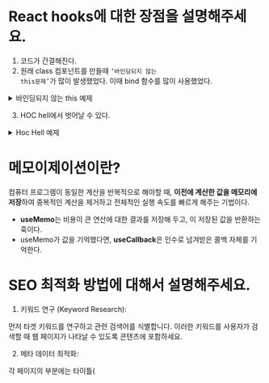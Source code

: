 # React hooks에 대한 장점을 설명해주세요.

1. 코드가 간결해진다.
2. 원래 class 컴포넌트를 만들때 <code>‘바인딩되지 않는 this문제’</code>가 많이 발생했었다. 이때 bind 함수를 많이 사용했었다.
<details>
  <summary>바인딩되지 않는 this 예제</summary>
<code>바인딩되지 않는 this 문제</code>는 주로 클래스 컴포넌트에서 이벤트 핸들러 함수를 다룰 때 발생할 수 있다.

```typescript
import React from "react";

class MyComponent extends React.Component {
  constructor(props) {
    super(props);

    // 이벤트 핸들러 함수에 대한 수동 바인딩
    this.handleClick = this.handleClick.bind(this);

    this.state = {
      count: 0,
    };
  }

  handleClick() {
    // 이벤트 핸들러 함수에서 this를 사용
    this.setState({ count: this.state.count + 1 });
  }

  render() {
    return (
      <div>
        <p>Count: {this.state.count}</p>
        {/* 이벤트 핸들러 함수를 전달할 때 주의가 필요 */}
        <button onClick={this.handleClick}>Increment</button>
      </div>
    );
  }
}

export default MyComponent;
```

의 코드에서 <code>handleClick</code> 메서드를 호출하는 부분에서는 <code>this</code>가 올바르게 참조되기 위해 수동으로 바인딩을 해주어야 한다.
그렇지 않으면 <code>this.setState</code>에서 <code>this</code>는 <code>undefined</code>가 되어 오류가 발생할 것이다.

</details>

3. HOC hell에서 벗어날 수 있다.

<details>
  <summary>Hoc Hell 예제</summary>

```typescript
import React from "react";

// Higher Order Component 1
const withLogging = (WrappedComponent) => {
  class WithLogging extends React.Component {
    componentDidMount() {
      console.log("Component is mounted");
    }

    render() {
      return <WrappedComponent {...this.props} />;
    }
  }

  return WithLogging;
};

// Higher Order Component 2
const withAuthentication = (WrappedComponent) => {
  class WithAuthentication extends React.Component {
    render() {
      if (this.props.isAuthenticated) {
        return <WrappedComponent {...this.props} />;
      } else {
        return <p>Please log in to view this component.</p>;
      }
    }
  }

  return WithAuthentication;
};

// Original Component
class MyComponent extends React.Component {
  render() {
    return <div>My Component</div>;
  }
}

// HOC hell: 중첩된 고차 컴포넌트
const EnhancedComponent = withAuthentication(withLogging(MyComponent));

// 사용 예시
const App = () => {
  return <EnhancedComponent isAuthenticated={true} />;
};
```

</details>

# 메모이제이션이란?

컴퓨터 프로그램이 동일한 계산을 반복적으로 해야할 때, **이전에 계산한 값을 메모리에 저장**하여 중복적인 계산을 제거하고 전체적인 실행 속도를 빠르게 해주는 기법이다.

- **useMemo**는 비용이 큰 연산에 대한 결과를 저장해 두고, 이 저장된 값을 반환하는 훅이다.
- useMemo가 값을 기억했다면, **useCallback**은 인수로 넘겨받은 콜백 자체를 기억한다.

# SEO 최적화 방법에 대해서 설명해주세요.

1. 키워드 연구 (Keyword Research):

먼저 타겟 키워드를 연구하고 관련 검색어를 식별합니다. 이러한 키워드를 사용자가 검색할 때 웹 페이지가 나타날 수 있도록 콘텐츠에 포함하세요.

2. 메타 데이터 최적화:

각 페이지의 <head> 부분에는 타이틀(<title>)과 메타 설명(<meta name="description">)을 최적화해야 한다.
Next.js에서는 <code>next/head</code> 모듈을 사용하여 페이지별로 메타 데이터를 설정할 수 있습니다.

3. Open Graph 사용

Open Graph는 페이스북에서 개발한 메타 데이터 프로토콜로, 웹 페이지를 소셜 미디어 플랫폼에서 더 잘 표시하고 공유할 수 있도록 도와준다.
"og" 태그는 주로 페이스북, Twitter, LinkedIn 등의 소셜 미디어 플랫폼에서 공유될 때 페이지의 미리보기 정보를 정의하는 데 사용된다.

일반적으로 "og" 태그는 다음과 같은 메타 데이터를 포함할 수 있다.

- og:title: 페이지의 제목
- og:description: 페이지에 대한 간단한 설명
- og:image: 페이지와 관련된 이미지 URL
- og:url: 페이지의 URL
- og:type: 페이지의 유형 (웹사이트, 기사, 제품 등)
- og:locale: 페이지의 언어 및 지역 설정

4. 속도 최적화:

웹 페이지 로딩 속도를 최적화하고 빠르게 로드되도록 한다. 이미지 최적화, 브라우저 캐싱, 코드 분할 등을 사용할 수 있다.

5. XML, RSS 사용

Next.js에서 XML 사이트맵을 생성하여 검색 엔진이 사이트의 페이지를 쉽게 색인화할 수 있도록 한다. rss도 사용한다.

# 브라우저는 JSX 파일을 읽을 수 있나요?

리액트에서 사용하는 JSX 코드 형식은 브라우저에서 읽을 수 없다. JS의 확장 문법인 JSX는 브라우저에서 실행하기 전에 코드가 번들링되는 과정에서 바벨을 사용하여 일반 JS 형태의 코드로 변환되는 과정이 존재한다. 다만, 개발자의 입장에서 HTML처럼 작성할 수 있어 편하다는 장점에서 이를 사용한다.

# JSX 문법의 특징과 준수사항을 몇 개 알려준다면?

- 컴포넌트에 여러 요소가 있다면 반드시 부모 요소 하나가 감싸는 형태여야 한다.

```tsx
function App() {
  return (
    <div>
      <h1></h1>
      <h2></h2>
    </div>
  );
}
```

이렇게 감싸는 이유는, 리액트가 사용하는 Virtual DOM 방식에서는 컴포넌트 변화를 감지할 때 효율적으로 비교하고자 컴포넌트 내부는 하나의 DOM 트리 구조로 이루어져야 한다는 규칙이 있기 때문이다.

- JSX 내부의 자바스크립트 표현식 내에서 if문을 사용할 수 없어서, 조건 연산자(삼항 연산자)를 사용합니다.
- undefined를 렌더링하지 않아야 한다. 다만 JSX 내부에서의 렌더링은 에러가 나지 않는다.
- 스타일을 지정할 때 카멜 표기법으로 작성해야 한다. ex) className, backgroundColor

# React의 useState는 동기 함수인데 마치 비동기 함수처럼 동작합니다. 그 이유는 무엇인가요?

1. 먼저 useState가 비동기 함수처럼 동작한다는 것은 <code>useState</code>의 결과값이 바로 다음 코드에 반영이 안된다는 것을 의미한다. 좀 더 풀어쓰면 <code>useState</code>는 블로킹되지 않는다.
2. 그렇다면 <code>await</code> 키워드를 통해서 비동기 함수를 선언해 블로킹 시킬 수 있을까? -> 할 수 없다.
   실제로 useState의 type declaration의 출력 type을 확인해보면 Promise가 없다.
   즉, 동기함수이므로 await 키워드를 사용할 수 없다.
   적황히 말하면 쓸 수는 없지만 의도된 동작은 하지 않는다.
3. useState는 비동기 함수가 아니라 useState 함수의 호출이 비동기적으로 이루어진다. -> 동기/비동기, 블로킹/논블로킹 참고

### 왜 이러한 현상이 발생하는 가?

이는 리액트의 리렌더링 원리가 가상돔을 통해 비동기적으로 작동하기 때문이다. 여기서 가상돔이란 실제 돔을 추상화하여 메모리에 유지하는 자료구조이다.

리액트에서는 state나 props가 변경되면 컴포넌트가 리렌더링된다.
컴포넌트가 리렌더링되면 렌더링 함수가 호출되고, 이때 리액트는 새로운 가상 돔을 생성하여 이전 가상돔과 비교하여 변경된 부분만 실제 돔에 반영한다.
이 과정을 reconciliation(조정)이라고 한다.
리액트의 fiber 아키텍쳐는 reconciliation을 진행할 때 render phase(페이즈)와 commit phase(페이즈)의 두 단계로 나누어 진행한다.
render phase는 가상돔 트리를 순회하면서 변경된 부분을 찾는 과정이고, commit phase는 실제 돔에 변경 사항을 반영하는 과정이다.
실제 돔에 업데이트하는 과정이 만약 동기적으로 진행된다면, 메인 스레드가 차단되거나 응답 지연이 발생해서 렌더링 과정이 지연된다. 이는 UX를 저해하는 요소가 될 수 있다.

### 결론

setState 함수는 동기 함수이지만
setState 함수 호출은 비동기적으로 일어난다.
그래서 상태의 업데이트 결과가 즉각적으로 바로 다음 코드 라인에 반영되지 않는다.

리렌더링이 발생해야 업데이트된 상태 값이 가상돔 트리에 반영된다.

따라서 callBack 함수로 따로 인자값으로 지정하거나 async await를 쓸 수도 없으니 useEffect를 써야한다.

# 제어 컴포넌트 (controlled component) & 비제어 컴포넌트 (uncontrolled component)

1. 제어 컴포넌트
   제어 컴포넌트는 사용자의 입력을 기반으로 자신의 state를 관리하고 업데이트합니다. React에서는 변경할 수 있는 state가 일반적으로 컴포넌트의 state 속성에 유지되며 setState()에 의해 업데이트됩니다.
   이러한 방식으로 React에 의해 값이 제어되는 입력 폼 엘리먼트를 “제어 컴포넌트 (controlled component)“라고 합니다.

ex)

```typescript
export default function App() {
  const [input, setInput] = useState("");
  const onChange = (e) => {
    setInput(e.target.value);
  };

  return (
    <div className="App">
      <input onChange={onChange} />
    </div>
  );
}
```

보다시피 사용자의 입력을 받는 컴포넌트에 event 객체를 이용해 setState()로 값을 저장하는 방식을 제어 컴포넌트 방식이라 할 수 있다. -> React에 의해 값이 제어되므로 제어 컴포넌트

2. 비제어 컴포펀트
   우리는 바닐라 자바스크립트를 사용할 때 폼을 제출할때 (submit button)을 클릭할 때 요소 내부의 값을 얻어왔다. 비제어 컴포넌트 또한 이와 유사한 방식으로 사용된다.
   비제어 컴포넌트 방식을 사용할 땐, 제어 컴포넌트 방식에서 사용한 setState()를 쓰지 않고 ref를 사용해서 값을 얻는다.

ex)

```typescript
export default function App() {
  const inputRef = useRef(); // ref 사용
  const onClick = () => {
    console.log(inputRef.current.value);
  };

  return (
    <div className="App">
      <input ref={inputRef} />
      <button type="submit" onClick={onClick}>
        전송
      </button>
    </div>
  );
}
```

제어 컴포넌트의 경우 사용자가 입력을 하는 액션을 취할때마다 리렌더링을 발생시키는 반면, 비제어 컴포넌트는 사용자가 직접 트리거 하기 전까지는 리렌더링을 발생시키지도 않고 값을 동기화 시키지도 않는다.

### 왜 ref는 리렌더링을 발생시키지 않을까?

useRef() 는 heap영역에 저장되는 일반적인 자바스크립트 객체이다.
매번 렌더링할 때 동일한 객체를 제공한다. heap에 저장되어 있기 때문에 어플리케이션이 종료되거나 가비지 컬렉팅될 때 까지, 참조할때마다 같은 메모리 값을 가진다고 할 수 있다.
값이 변경되어도 리렌더링이 되지 않는다. 같은 메모리 주소를 갖고있기 때문에 자바스크립트의 === 연산이 항상 true 를 반환한다. 즉 변경사항을 감지할 수 없어서 리렌더링을 하지 않는다는 뜻이다.

| 기능                                   | 제어 컴포넌트 | 비제어 컴포넌트 |
| -------------------------------------- | ------------- | --------------- |
| 일회성 정보 검색 (예: 제출)            | O             | O               |
| 제출 시 값 검증                        | O             | O               |
| 실시간으로 필드값의 유효성 검사        | O             | X               |
| 조건부로 제출 버튼 비활성화 (disabled) | O             | X               |
| 실시간으로 입력 형식 적용하기          | O             | X               |
| 동적 입력                              | O             | X               |

# ReactNode vs JSX.Element vs ReactElement

<code>ReactNode</code>는 <code>ReactElement</code>를 비롯하여 대부분의 자바스크립트 데이터 타입을 아우르는 범용적인 타입이다. 따라서 어떤 props을 받을 건데, 구체적으로 어떤 타입이 올지 알 수 없거나, 어떠한 타입도 모두 받고 싶다면 <code>ReactNode</code>로 지정해주는 것이 좋다.

```jsx
type ReactNode =
  | ReactElement
  | string
  | number
  | ReactFragment
  | ReactPortal
  | boolean
  | null
  | undefined;

type ReactFragment = Iterable<ReactNode>;
```

예제)

```jsx
type BlogProps = {
  profile: React.ReactNode
  introduction: JSX.Element
}

const Blog = ({ profile, introduction }: BlogProps) => {
  return (
    <div>
      {profile}
      {introduction}
    </div>
  )
}

export default Blog

const App = () => {
  return (
    <Blog
      profile={'howdy-mj'}
      introduction={'howdy-mj'} // TS2322: Type 'string' is not assignable to type 'Element'.
    />
  )
}

export default App
```

여기서 profile에는 string을 선언할 수 있지만, introduction은 string이기 때문에 Element 타입에 선언할 수 없다는 에러가 뜬다.

여기서 ReactNode에는 ReactElement만 있다. (JSX.element 가 없다.)
둘다 <code>React.createElement()</code>의 리턴값인데 무슨 차이점이 있을까

### React.createElement()

```jsx
const HowdyMj = () => {
  return <div>howdy-mj</div>;
};
```

위와 같이 JSX로 작성된 코드를 자바스크립트로 변환하면 아래와 같이 변한다.

```jsx
const HowdyMj = () => {
  return React.createElement("div", null, "howdy-mj");
};
```

### ReactElement

<code>ReactElement</code>는 ReactElementType.js에서 flow로 정의되어 있어 쉽게 볼 수 있다.

```jsx
export type ReactElement = {|
  $$typeof: any,
  type: any,
  key: any,
  ref: any,
  props: any,
  // ReactFiber
  _owner: any,

  // __DEV__
  _store: { validated: boolean, ... },
  _self: React$Element<any>,
  _shadowChildren: any,
  _source: Source,
}
```

위에서 이미 본 익숙한 형태의 타입을 볼 수 있다.

```jsx
interface ReactElement<
  P = any,
  T extends string | JSXElementConstructor<any> =
    | string
    | JSXElementConstructor<any>
> {
  type: T
  props: P
  key: Key | null
}

type JSXElementConstructor<P> =
  | ((props: P) => ReactElement<any, any> | null)
  | (new (props: P) => Component<any, any>)

type ComponentType<P = {}> = ComponentClass<P> | FunctionComponent<P>

type Key = string | number
따라서 type이 받는 T 제너릭은 해당 HTML 태그의 타입을 받고, props는 그 외의 컴포넌트가 갖고 있는 속성을 받는다.
```

### JSX.Element

<code>JSX.Element</code>는 ReactElement의 타입과 props를 모두 any로 받아 확장한 인터페이스다. 따라서 더 범용적으로 사용할 수 있다.

```jsx
// Global
declare global {
  namespace JSX {
    interface Element extends React.ReactElement<any, any> {}
  }
}

// React Elements
declare namespace React {
  // ... 생략
}
```

또한 React 관련 타입은 모두 React의 namespace에서 선언되었는데, JSX는 global namespace로 선언되어 있다. 따라서 React 내에서 JSX를 import하지 않아도 바로 사용이 가능하다.

### 정리

1. ReactNode:

<code>ReactNode</code>은 React 구성 요소(컴포넌트)의 자식 요소(또는 자식 요소의 배열)를 나타내는 타입입니다.
주로 함수 컴포넌트나 클래스 컴포넌트에서 컴포넌트의 자식을 표현할 때 사용
<code>ReactNode</code>은 JSX에서 {...} 중괄호로 둘러싸인 자식 엘리먼트의 배열을 포함할 수 있으며, 이 배열은 컴포넌트 내에서 렌더링된다.

2. JSX.Element:

<code>JSX.Element</code>는 React 구성 요소가 반환하는 React 엘리먼트(React 컴포넌트의 인스턴스)를 나타난다.
주로 React 컴포넌트 내에서 UI 엘리먼트를 생성하고 반환하는 데 사용된다.
<code>JSX.Element</code>는 컴포넌트에서 반환된 JSX 코드 블록을 나타낸다.

3. ReactElement:

<code>ReactElement</code>는 React 엘리먼트의 타입과 속성(props)을 나타내는 객체
주로 React 엘리먼트를 프로그래밍 방식으로 생성하고 조작할 때 사용
<code>React.createElement()</code> 함수를 사용하여 <code>ReactElement</code>를 생성할 수 있다.

```jsx
const element = React.createElement(
  "div",
  { className: "my-class" },
  "Hello, World!"
);
```

# 서버 컴포넌트

서버 컴포넌트를 사용하면 서버에서 렌더링 및 선택적으로 캐시할 수 있는 UI를 작성할 수 있다.
Next.js에서는 렌더링 작업을 부분별로 분할하여 <code>스트리밍</code> 및 <code>부분 렌더링</code>을 가능하게 하며 총 3개의 렌더링 방법이 있다. -> 추후 서버 렌더링 전략에 대해서 정리 예정

### 서버 렌더링의 장점

1. 데이터 가져오기: 서버 구성 요소를 사용하면 데이터 가져오기를 데이터 소스에 가깝게 서버로 이동할 수 있다.
   이를 통해 렌더링에 필요한 데이터를 가져오는데 걸리는 시간과 클라이언트가 요청해야 하는 양을 줄여 성능을 향상시킬 수 있다.
2. 보안: 토큰 및 API 키와 같은 중요한 데이터 및 로직을 클라이언트에 노출할 위험 없이 서버에 보관할 수 있다.
3. 캐싱(Cashing): 서버에서 렌더링을 수행함으로써 결과를 캐싱하여 이후 요청 및 사용자 간에 재사용할 수 있다. -> 각 요청에 수행되는 렌더링 및 데이터 가져오기 작업의 양을 줄여 성능을 향상시키고 비용을 절감할 수 있다.
4. 번들 크기: 서버 구성 요소를 사용하면 이전에 서버의 클라이언트 자바스크립트 번들 크기에 영향을 주었던 큰 의존성을 유지할 수 있다. 이는 클라이언트가 서버 구성 요소용 자바스크립트를 다운로드, 구문 분석 및 실행할 필요가 없기 때문에 인터넷 속도가 느리거나 덜 강력한 장치를 사용장게 유용하다.
5. 초기 페이지 로드 및 FCP(First Contentful Paint): 서버에서 HTML을 생성하여 사용자가 페이지를 렌더링하는 데 필요한 자바스크립트를 다운로드, 구문 분석 및 싱핼할 때까지 기다리지 않고 페이지를 바로 볼 수 있다.
6. 검색 엔진 최적화 및 소셜 네트워크 공유성: 렌더링된 HTML은 검색 엔진 봇이 페이지를 인덱싱하고 소셜 네트워크 봇이 페이지에 대한 소셜 카드 미리보기를 생성하는 데 사용할 수 있다.
7. 스트리밍: 서버 컴포넌트를 사용하면 렌더링 작업을 청크로 나누어 준비가 되면 클라이언트에 스트리밍할 수 있다. 이렇게 하면 전체 페이지가 서버에서 렌더링될 때까지 기다릴 필요없이 페이지의 일부를 더 일찍 볼 수 있다.

### 어떻게 서버 컴포넌트는 렌더링되는 가?

서버에서 Next.js는 React의 API를 사용하여 렌더링을 조정한다.
렌더링 작업은 <code>개별 경로 세그먼트</code>와 <code>Suspense Boundaries</code>에 의해 <code>chunks</code>로 나뉘어 진다.

각 <code>chunks</code>는 두 단계로 렌더링된다.

<code>React</code>는 서버 컴포넌트를 <code>RSC Payload(React Server Component Payload)</code>라는 특수한 데이터 형식으로 만든다.
<code>Next.js</code>는 <code>RSC Payload</code> 및 <code>Client Component Javascript</code> 명령을 사용하여 서버에서 HTML을 렌더링한다.

그런 다음 클라이언트에서 이걸 받아서 <code>HTML</code>은 경로의 빠른 (상호작용 안되는) 미리보기를 사용되며, 초기 페이지 로드로 사용된다.
<code>RSC Payload</code>는 <code>Client</code>와 <code>Server Component</code> tree를 재조정하며, DOM을 업데이트한다.
<code>Javascript instructions</code>는 Client component에 수화(hydration)되며 이제 어플리케이션을 상호작용될 수 있게 한다.

### RSC(React Server Component Payload)란 먼가요??

<code>RSC Payload</code>는 렌더링된 <code>React Server Components tree</code>의 컴펙트한 <code>binary representation</code>이다.
<code>Client</code>에서 <code>React</code>가 브라우저 DOM을 업데이트하는 데 사용된다.

- 다음과 같은 내용을 포함하고 있다.

1. <code>Server Components</code>의 렌더링된 결과
2. <code>Client Components</code>의 렌더링될 위치 및 Javascript file의 참조
3. <code>Server Components</code>에서 <code>Client Components</code>로 전달될 Props들

# SSR의 동작 순서를 알려주세요.

1. 서버에서 특정 페이지에 대한 모든 데이터를 가져온다.
2. 서버는 페이지의 HTML를 렌더링한다.
3. 해당 페이지의 HTML, CSS, JS를 클라이언트로 전송한다.
4. 생성된 HTML,CSS를 이용하여 정적인 화면(인터페이스)을 사용자에게 보여준다.
5. React는 정적인 사용자 인터페이스에 Hydrate하여 Javascript를 내려주어 상호작용할 수 있게 만든다.

![스크린샷 2023-10-30 오후 10 56 37](https://github.com/in-ch/tech-inverview-study/assets/49556566/d9d41a4c-38d0-4762-9ffe-b35c834ec30a)

이 단계는 순차적이며 블로킹적이다. (완료해야지만 다음 단계가 수행된다.)

서버는 모든 데이터를 가져온 후에만 페이지에 대한 HTML를 렌더링할 수 있고, 클라이언트에서 리액트는 페이지의 모든 구성 요소에 대한 코드를 다운로드한 후에만 UI에 hydrate를 할 수 있다.

# 컴포넌트란?

<img src="https://i0.wp.com/hanamon.kr/wp-content/uploads/2021/01/%EC%BB%B4%ED%8F%AC%EB%84%8C%ED%8A%B8.png?w=1280&ssl=1" width="300" />

컴포넌트(Component)란 프로그래밍에 있어 재사용이 가능한 각각의 독립된 모듈을 뜻한다.

그림에서 확인 할 수 있듯이 컴포넌트 기반 프로그래밍을 하면 마치 레고 블록처럼 이미 만들어진 컴포넌들을 조합하여 화면을 구성할 수 있다.

웹 컴포넌트는 이러한 컴포넌트 기반 프로그래밍을 웹에서도 적용할 수 있도록 W3C에서 새로 정한 규격이다. 웹 표준을 기반으로 구축되었으며, 최신 부라우저 및 모든 JavaScript 라이브러리, 프레임워크에서도 사용할 수 있다. 따라서 웹 컴포넌트를 이용하여 코드를 작성하면 Vue.js 나 React.js 와 같은 라이브러리, 프레임워크에 의존하지 않고 상호 운용이 가능하게끔 작성할 수 있다.

### 웹 컴포넌트의 규격

- Shadow DOM : DOM과 스타일을 캡슐화하여 메인으로부터 독립적으로 스크립트와 스타일을 처리할 수 있도록 한다.
- Custom Elements : HTML에 새로운 HTML/DOM 요소를 정의할 수 있는 JavaScript API.
- ES Modules : 이전 규격이었던 HTML Import를 대체하여 나온 규격이며, 자바스크립트로 구현하는 모듈 시스템.

출처: [https://hanamon.kr/컴포넌트-component란/](https://hanamon.kr/%EC%BB%B4%ED%8F%AC%EB%84%8C%ED%8A%B8-component%EB%9E%80/)

# 컴포넌트 IoC 패턴이란

API를 사용하는 이에게 내부적으로 어떻게 동작할지에 대한 권한을 부여하는 매커니즘
한마디로 컴포넌트를 사용하는 개발자에게 컴포넌트의 제어권을 넘겨주는 행위
늘어나는 요구사항에 유연하게 대처하기 위해 "컴포넌트를 어떻게 사용할까"의 역할을 컴포넌트가 아닌 사용하는 개발자에게 넘겨주는 행위

### 언제 사용할까?

- 여러가지 경우에 사용될 수 있는 재사용 가능한 컴포넌트를 만들고 싶다.
- 사용하기 쉽고 편리한 API를 제공하는 컴포넌트를 만들고 싶다.
- UI와 기능면에서 확장성 있는 컴포넌트를 만들고 싶다.

### 일반적인 컴포넌트 패턴은 무슨 문제가 발생할까?

- 컴포넌트가 책임감이 막중한 컴포넌트가 된다.
- 컴포넌트의 유지보수가 어려워진다.
- 복잡한 API를 가진 컴포넌트가 된다. (사용하기 힘들다…)
- 구현 난이도가 올라간다.
- 구현의 범위가 모호해진다. (여기까지 추가될지도 모른다…)

### 종류

- compound component pattern
- Control Props Pattern
- Custom Hook Pattern
- Props Getters Pattern

# forwardRef에 대해서 설명해주세요.

함수형 컴포넌트에서 하위 component에 props로 ref를 drilling할 때 하위 컴포넌트가 일반 함수형 컴포넌트로 정의할 경우 ref가 제대로 동작 안하는 버그가 발생한다.

이는 React의 기본 원리인 <code>unidirectional data flow</code>와 관련이 있다. <code>unidirectional data flow</code>란 데이터 및 콜백 함수는 상위 컴포넌트에서 하위 컴포넌트로 전달되야 하는 것을 말한다.

이럴 때는 <code>forwardRef</code>를 사용해야 한다.

```tsx
const FancyButton = React.forwardRef((props, ref) => (
  <button ref={ref} className="FancyButton">
    {" "}
    {props.children}
  </button>
));

// 이제 DOM 버튼으로 ref를 직접 받을 수 있다.
const ref = React.createRef();
<FancyButton ref={ref}>Click me!</FancyButton>;
```

또한 ref값을 조절해야 하는 일이 생긴다면 <code>useImperativeHandle</code>을 사용할 수 있다.

```
function FancyInput(props, ref) {
  const inputRef = useRef();
  useImperativeHandle(ref, () => ({
    focus: () => {
      inputRef.current.focus();
    }
  }));
  return <input ref={inputRef} ... />;
}
FancyInput = forwardRef(FancyInput);
```

# React에서 SOLID 원칙을 적용할 수 있나요?

- S: SRP, 단일 책임 원칙: 한 클래스는 하나의 책임만 가져야 한다.
- O: OCP, 개방 폐쇄 원칙: 소프트웨어 요소는 확장에는 열려 있으나 변경에는 닫혀 있어야 한다.
- L: LSP, 리스코프 치환 원칙: 프로그램의 객체는 프로그램의 정확성을 깨뜨리지 않으면서 하위 타입의 인스턴스로 바꿀 수 있어야 한다.
- I: ISP, 인터페이스 분리 원칙: 특정 클라이언트를 위한 인터페이스 여러 개가 범용 인터페이스 하나보다 낫다.
- D: DIP, 의존관계 역전 원칙: 프로그래머는 추상화에 의존해야지, 구체화에 의존하면 안된다. 의존성 주입은 이 원칙을 따르는 방법 중 하나이다.

> 일단 리액트는 객체지향언어가 아니기 때문에 위의 개념을 곧이곧대로 받아드리기는 어렵다. (애초에 자바스크립트에서는 클래스라고 생각하는 것은 프로토타입 시스템을 사용하여 시뮬레이션된 클래스 유사체일 뿐이다. 인터페이스도 존재 x ) → 그래도 SOLID와 같은 소프트웨어 설계 원칙은 언어에 구애받지 않고 추상화 수준이 높다.

### 단일 책임 원칙 (SRP)

큰 모듈을 작은 모듈로 나누는 것, 작은 모델이 테스팅하기에도 더 쉽다. 그리고 컴포넌트 간의 의존성을 낮출 수 있으며 코드 파악도 쉬워진다.

<details>
- bad: 컴포넌트가 너무 많은 역할을 수행하고 있다.

```typescript
const ActiveUsersList = () => {
  const [users, setUsers] = useState([]);

  useEffect(() => {
    const loadUsers = async () => {
      const response = await fetch("/some-api");
      const data = await response.json();
      setUsers(data);
    };

    loadUsers();
  }, []);

  const weekAgo = new Date();
  weekAgo.setDate(weekAgo.getDate() - 7);

  return (
    <ul>
      {users
        .filter((user) => !user.isBanned && user.lastActivityAt >= weekAgo)
        .map((user) => (
          <li key={user.id}>
            <img src={user.avatarUrl} />
            <p>{user.fullName}</p>
            <small>{user.role}</small>
          </li>
        ))}
    </ul>
  );
};
```

- Good : 로직을 독립적으로 사용할 수 있도록 한다.

```typescript
const useActiveUsers = () => {
  const { users } = useUsers();

  const activeUsers = useMemo(() => {
    return getOnlyActive(users);
  }, [users]);

  return { activeUsers };
};

const ActiveUsersList = () => {
  const { activeUsers } = useActiveUsers();

  return (
    <ul>
      {activeUsers.map((user) => (
        <UserItem key={user.id} user={user} />
      ))}
    </ul>
  );
```

</details>

### 개방-폐쇄 원칙 (OCP)

원본 소스 코드를 변경하지 않고 확장할 수 있는 방식으로 컴포넌트를 구조화하도록 한다.

### 리스코프 치환 원칙 (LSP)

React 팀에서는 상속을 쓰는 것을 권고하지 않는다.
단, typescript에서는 쓸 수 있는데 만약 S가 T의 하위 타입이라면, T 타입의 객체는 S 타입의 객체로 대체될 수 있다.
ㄴ 부모 클래스와 자식 클래스는 잘못된 결과 없이 서로 교환하여 사용될 수 있도록 한다.

### 인터페이스 분리 원칙 (ISP)

React에서 컴포넌트는 사용하지 않는 props에 의존해서는 안된다.
ㄴ 시스템의 컴포넌트 간 의존성을 최소화해 컴포넌트의 결합도를 낮추고, 재사용성을 높일 수 있다.

<details>
- bad: 만약 여기에 Thumbnail을 쓰는 LiveStream이라는 컴포넌트가 새로 추가된다면 호환이 안된다.

```typescript
type Video = {
  title: string;
  duration: number;
  coverUrl: string;
};

type Props = {
  items: Array<Video>;
};

type Props = {
  video: Video;
};

const VideoList = ({ items }) => {
  return (
    <ul>
      {items.map((item) => (
        <Thumbnail key={item.title} video={item} />
      ))}
    </ul>
  );
};

const Thumbnail = ({ video }: Props) => {
  return <img src={video.coverUrl} />;
};
```

- Good: 필요한 props에만 의존하도록 Thumbnail 컴포넌트를 리팩터링해야 한다.

```typescript
type Props = {
  coverUrl: string;
};

const Thumbnail = ({ coverUrl }: Props) => {
  return <img src={coverUrl} />;
};

type Props = {
  items: Array<Video | LiveStream>;
};

const VideoList = ({ items }) => {
  return (
    <ul>
      {items.map((item) => {
        if ("coverUrl" in item) {
          // 여긴 video입니다.
          return <Thumbnail coverUrl={item.coverUrl} />;
        } else {
          // 여긴 live stream입니다.
          return <Thumbnail coverUrl={item.previewUrl} />;
        }
      })}
    </ul>
  );
};
```

</details>

### 의존관계 역전 원칙(DIP)

구체화가 아닌 추상화에 의존해야 한다.
즉, 한 컴포넌트가 다른 컴포넌트에 직접적으로 의존해서는 안되며, 둘 다 공통된 추상화에 의존해야 한다.
ㄴ 서로 다른 컴포넌트 간의 결합을 최소화하는 것을 목표로 한다.

<details>

- bad

```typescript
import api from "~/common/api";

const LoginForm = () => {
  const [email, setEmail] = useState("");
  const [password, setPassword] = useState("");

  const handleSubmit = async (evt) => {
    evt.preventDefault();
    await api.login(email, password);
  };

  return (
    <form onSubmit={handleSubmit}>
      <input
        type="email"
        value={email}
        onChange={(e) => setEmail(e.target.value)}
      />
      <input
        type="password"
        value={password}
        onChange={(e) => setPassword(e.target.value)}
      />
      <button type="submit">Log in</button>
    </form>
  );
};
```

- Good:

```typescript
import api from "~/common/api";

const ConnectedLoginForm = () => {
  const handleSubmit = async (email, password) => {
    await api.login(email, password);
  };

  return <LoginForm onSubmit={handleSubmit} />;
};

type Props = {
  onSubmit: (email: string, password: string) => Promise<void>;
};

const LoginForm = ({ onSubmit }: Props) => {
  const [email, setEmail] = useState("");
  const [password, setPassword] = useState("");

  const handleSubmit = async (evt) => {
    evt.preventDefault();
    await onSubmit(email, password);
  };

  return (
    <form onSubmit={handleSubmit}>
      <input
        type="email"
        value={email}
        onChange={(e) => setEmail(e.target.value)}
      />
      <input
        type="password"
        value={password}
        onChange={(e) => setPassword(e.target.value)}
      />
      <button type="submit">Log in</button>
    </form>
  );
};
```

이렇게 함으로써 LoginForm 컴포넌트는 더 이상 api 모듈에 의존하지 않게 된다.
api에 크리덴셜을 제출하는 로직은 onSubmit 콜백을 통해 추상화되었으며 이제 이 로직의 구체적인 구현을 제공하는 것은 상위 컴포넌트의 책임이 된다.
여기서 LoginForm은 말 그대로 ux만 담당할 수 있게 되고, api 호출은 그 상위 컴포넌트의 책임이 된다.

</details>

# headless design pattern

리액트 UI 컨트롤이 더 정교해짐에 따라 복잡한 로직이 시각적 표현과 얽히게 될 수 있다. 이로 인해 컴포넌트의 동작을 추론하기 어렵고, 테스트하기도 어려워지며, 다른 모양이 필요한 유사한 컴포넌트를 구축해야 할 수도 있다.
<code>헤드리스 컴포넌트</code>는 모든 비시각적인 로직과 상태 관리를 추출하여 컴포넌트의 두뇌를 UI에서 분리하는 디자인 패턴이다.

헤드리스 컴포넌트는 리액트 디자인 패턴으로 일반적으로 리액트 훅으로 구현되며, 컴포넌트가 특정 UI를 규정하지 않고, 로직과 상태 관리만을 전적으로 책임지는 컴포넌트이다. 이는 작업의 '두뇌'를 제공하지만 '겉모습'은 구현하는 개발자에게 맡기는 패턴이다. -> 특정 시각적 표현을 강요하지 않고 기능성을 제공한다.

일반적으로 컴포넌트는 UI를 가지고 있고 사용자와의 상호작용, 화면 렌더링 등을 담당한다. 그러나 헤드리스 컴포넌트 디자인 패턴에서는 UI를 가지지 않고, 데이터 처리와 관련된 부분만을 담당하는 로직 컴포넌트를 따로 분리한다. 이로써 컴포넌트는 더욱 재사용성이 높아지며, 특히 여러 플랫폼에서 동일한 비즈니스 로직을 공유하고자 할 때 효과적이다.

> 아무리 비교해봤는데,, headless design pattern과 ioc 패턴과 비슷한 것 같다.
> 결국 둘다 UI와 비지니스 로직을 분리하는 것에 집중한다.
> ioc는 말그대로 비지니스 로직을 직접 사용하는 개발자에게 위임하는 것을 말하고, 헤드리스 컴포넌트는 ui랑 비지니스 로직을 분리하는 의미한다. 결국 둘다 혼용해서 쓰는 것이고 위의 적은 다양한 패턴들이 존재하는 것이다.

# 리액트에서 제시하는 9가지 권장 사항

<details>
  <summary>1. 반복문에서 요소의 키를 선택할 때는 (배열 인덱스가 아닌) 동일한 항목에 대해 항상 동일한 값을 갖는 식별자를 사용해야 한다.</summary>

- 리액트는 렌더링 전반에 걸쳐 리스트 요소를 추적하기 위해 키를 사용한다. 요소가 추가, 삭제 또는 순서가 변경되면 인덱스 키는 리액트가 잘못 추적하게 만들어 버그를 유발할 수 있다.

```tsx
// 🛑 잘못된 코드
return (
  <ul>
    {items.map((item, index) => (
      <li key={index}>…</li>
    ))}
  </ul>
);

// 🟢 올바른 코드, item.id가 안정적인 고유한 식별자라고 가정했을 때
return (
  <ul>
    {items.map((item, index) => (
      <li key={item.id}>…</li>
    ))}
  </ul>
);
```

</details>

<details>
  <summary>2. 컴포넌트를 정의할 때는 다른 컴포넌트나 함수 안에 중첩되지 않도록 하고 파일/모듈의 최상위 레벨에 정의해야 한다.</summary>

때로는 다른 컴포넌트 안에 컴포넌트를 정의하는 것이 편리해 보일 수 있다. 하지만 이렇게 하면 렌더링할 때마다 컴포넌트가 재선언되어 성능이 저하될 수 있다.

```tsx
// 🛑 잘못된 코드
function ParentComponent() {
  // ...
  function ChildComponent() {…}

  return <div><ChildComponent /></div>;
}

// 🟢 올바른 코드
function ChildComponent() {…}

function ParentComponent() {
  return <div><ChildComponent /></div>;
}
```

</details>

<details>
  <summary>3. 상태에 무엇을 저장할지 결정할 때는 필요한 것을 계산하는 데 사용할 수 있는 최소한의 정보를 저장해라</summary>

이렇게 해야 버그 발생 없이 상태를 쉽게 업데이트할 수 있다.
서로 다른 상태 항목이 서로 맞지 않거나 일관성이 떨어지는 것을 방지할 수 있다.

```tsx
// 🛑 잘못된 코드
const [allItems, setAllItems] = useState([]);
const [urgentItems, setUrgentItems] = useState([]);

function handleSomeEvent(newItems) {
  setAllItems(newItems);
  setUrgentItems(newItems.filter((item) => item.priority === "urgent"));
}

// 🟢 올바른 코드
const [allItems, setAllItems] = useState([]);
const urgentItems = allItems.filter((item) => item.priority === "urgent");

function handleSomeEvent(newItems) {
  setAllItems(newItems);
}
```

</details>

<details>
  <summary>4. useMemo, useCallback 혹은 memo를 사용하여 캐싱할지 여부를 고려한다면 성능 문제가 발견될 때까지 캐싱을 미뤄야 한다.</summary>

항상 메모하는 것이 큰 단점은 아니지만, 사소한 단점은 코드의 가독성이 떨어진다.

```tsx
// 🛑 잘못된 코드
const [allItems, setAllItems] = useState([]);
const urgentItems = useMemo(
  () => (allItems.filter((item) => item.status === "urgent"), [allItems])
);

// 🟢 올바른 코드 (성능 문제가 발견되기 전까지)
const [allItems, setAllItems] = useState([]);
const urgentItems = allItems.filter((item) => item.priority === "urgent");
```

</details>

<details>
  <summary>5. 공통된 코드를 함수로 추출할 때, 다른 훅을 호출하는 경우에만 훅으로 이름을 지정해야 한다.</summary>

함수 컴포넌트가 다른 훅을 호출하는 경우, 그 함수도 훅이어야 리액트의 훅 동작에 대한 제한을 적용할 수 있다.
함수가 다른 훅을 호출하지 않는다면 이러한 제한을 적용할 이유가 없다. 함수는 조건부 내부를 포함해 어드에서나 호출할 수 있기 때문에 훅이 아닐 때 더욱 다양하게 활용될 수 있다.

- 제한 사항

1. 최상위에서만 호출: 훅은 항상 함수 컴포넌트 또는 다른 커스텀 훅 내에서 최상위 수준에서만 호출해야 하고 반복문같은 곳 안에 못 넣는다.
2. 함수 컴포넌트 또는 다른 훅 내에서만 사용되어야 합니다.
   참고로 React의 함수 컴포넌트에서는 항상 JSX 또는 null을 반환해야 한다.

```tsx
// 🛑 잘못된 코드
function useDateColumnConfig() {
  // 훅 제한이 적용됩니다
  return {
    dataType: "date",
    formatter: prettyFormatDate,
    editorComponent: DateEditor,
  };
}

// 🟢 올바른 코드
function getDateColumnConfig() {
  // 어디에서나 호출할 수 있습니다
  return {
    dataType: "date",
    formatter: prettyFormatDate,
    editorComponent: DateEditor,
  };
}

function useNameColumnConfig() {
  // useTranslation 훅을 호출하기 때문에 훅이어야 합니다
  const { t } = useTranslation();
  return {
    dataType: "string",
    title: t("columns.name"),
  };
}
```

</details>

<details>
  <summary>6. 프로퍼티 변경에 따라 상태를 조정해야 하는 경우 effect가 아닌 컴포넌트 함수에 (렌더링 중에) 직접 상태를 설정해야 한다.</summary>

```tsx
// 🛑 잘못된 코드
function List({ items }) {
  const [selection, setSelection] = useState(null);

  useEffect(() => {
    setSelection(null);
  }, [items]);
  //...
}

// 🟢 올바른 코드
function List({ items }) {
  const [prevItems, setPrevItems] = useState(items);
  const [selection, setSelection] = useState(null);

  if (items !== prevItems) {
    setPrevItems(items);
    setSelection(null);
  }
  //...
}
```

</details>

<details>
  <summary>7. 데이터를 페칭해야 하는 경우, useEffect보다 라이브러리를 사용하는 것이 좋다.</summary>

useEffect로 데이터를 페칭할 경우 미세한 버그가 발생할 수 있고 이를 해결하기 위해서는 많은 양의 보일러 플레이트가 필요하다.

```tsx
// 🛑 잘못된 코드
const [items, setItems] = useState();
useEffect(() => {
  api.loadItems().then((newItems) => setItems(newItems));
}, []);

// 🟢 올바른 코드 (하나의 라이브러리 사용 예시)
import { useQuery } from "@tanstack/react-query";

const { data: items } = useQuery(["items"], () => api.loadItems());
```

</details>

<details>
  <summary>8. 이벤트 발생에 대한 응답으로 어떠한 액션을 취해야 하는 경우, useEffect가 아닌 이벤트 핸들러에 코드를 작성해라.</summary>

```tsx
const [savedData, setSavedData] = useState(null);
const [validationErrors, setValidationErrors] = useState(null);

// 🛑 잘못된 코드
useEffect(() => {
  if (savedData) {
    setValidationErrors(null);
  }
}, [savedData]);

function saveData() {
  const response = await api.save(data);
  setSavedData(response.data);
}

// 🟢 올바른 코드
async function saveData() {
  const response = await api.save(data);
  setSavedData(response.data);
  setValidationErrors(null);
}
```

</details>

# 왜 useEffect에서 데이터 패칭을 하면 안될까 ?

[요약 글](https://velog.io/@sxin2949/%EC%99%9C-useEffect%EC%97%90%EC%84%9C-%EB%8D%B0%EC%9D%B4%ED%84%B0-%ED%8C%A8%EC%B9%AD%EC%9D%84-%ED%95%98%EB%A9%B4-%EC%95%88%EB%90%A0%EA%B9%8C)

# useLayoutEffect

### useEffect와의 차이점

layout 이후, paint 이전 시점에 useLayoutEffect가 실행하게 된다.

여기서 layout이란 브라우저가 html, css, js를 다운 받은 후 dom과 cssom을 그리게 된 후 → 레이아웃을 그리며 rendertree를 만들게 된다. 그 후 paint를 실행하게 되는데 useLayoutEffect는 그 시점 전에 실행되게 된다.

다만, 렌더링 도중 useLayoutEffect를 만나 동기적으로 이 작업이 끝난 후에 렌더링이 다시 재개되기 때문에 성능에 악영향을 미칠 수가 있어 조심히 사용해야 한다.

### 사용 예제

```tsx
import React, { useState, useLayoutEffect } from "react";

const LayoutEffectExample = () => {
  const [width, setWidth] = useState(0);

  // useLayoutEffect는 렌더링 직후에 호출되므로 화면에 반영된 레이아웃을 가져올 수 있음.
  useLayoutEffect(() => {
    // 화면에 반영된 요소의 너비를 가져와 상태 업데이트
    const newWidth = document.getElementById("example-element").offsetWidth;
    setWidth(newWidth);
  }, []); // 의존성 배열이 빈 배열이므로 한 번만 실행

  return (
    <div>
      <p id="example-element">This is an example element.</p>
      <p>The width of the element is: {width}px</p>
    </div>
  );
};

export default LayoutEffectExample;
```

# 고차 컴포넌트란?

고차 컴포넌트는 리액트 컴포넌트 로직을 재사용하기 위한 방법 중에 하나다. 같은 로직을 다수의 컴포넌트에 동일 적용해야할 때 굉장히 유용하게 사용할 수 있다

```jsx
import React from "react";
import Loading from "../components/Loading";

const withLoading = (WrappedComponent) => (props) => {
  if (props.isLoading) return <Loading />;
  return <WrappedComponent {...props} />;
};

export default withLoading;
```

```jsx
import React from 'react';
import withLoading from '../hoc/withLoading'

const ComponentA = props => {
  ...
}

export default withLoading(ComponentA);
```

고차 컴포넌트는 횡단 관심사를 분리하는데 사용한다. 횡단 관심사란 어플리케이션 각 계층에서 공통적으로 필요한 문제. **고차 컴포넌트**는 이런 공통의 기능을 해결하는 역할을 한다.

ex)

서버 어플리케이션의 횡단 관심사: 로깅과 인증

클라이언트 어플리케이션의 횡단 관심사: 주소 정보나 전역 스토어

# 클래스 컴포넌트의 한계

- 데이터의 흐름을 추적하기 어렵다

생명주기 메소드는 실행되는 순서가 있지만 클래스에 작성할 때는 메서드의 순서를 맞춰줘야 하는 것은 아니기 때문에 주의를 기울이지 않는다면 생명주기 메서드의 순서와 상관없이 코드가 작성되 있을 수 있다. 즉, 코드를 읽는 과정에서 아무리 숙련되어 잇다고 해도 state가 어떤 식의 흐름으로 변경돼서 렌더링이 일어나는지 혹은 일어나지 않는지를 판단하기 어렵다.

- 애플리케이션 내부 로직의 재사용이 어렵다

컴포넌트 간에 중복되는 로직이 있고, 이를 재사용하고 싶다고 가정하면 HOC를 쓰거나 props로 넘겨줘야 한다. → 공통 로직이 많아질 수록 레퍼 지옥(wrapper hell)에 빠져들 위험성이 커진다.

- 기능이 많아질수록 컴포넌트의 크기가 커진다. 컴포넌트 내부에 로직이 많아질수록, 또 내부에서 처리하는 데이터 흐름이 복잡해져 생명주기 메서드 사용이 잦아지는 경우 컴포넌트 크기가 기하급수적으로 커지는 문제가 발생한다.
- 클래스는 함수에 비해 상대적으로 어렵다

대부분의 언어와 다르게 작동하는 자바스크립트의 작동 방식은 클래스형 컴포넌트를 처음 접하는 사람에게 복잡성을 띄게 된다.

# Props drilling에 대해 설명해주세요.

Props drilling이란 컴포넌트 트리에서 데이터를 하위 컴포넌트로 전달하기 위해 중간 컴포넌트를 통해 프로퍼티를 내려주는 것이다. 이때 중간의 컴포넌트는 원하는 자식 컴포넌트에게 프로퍼티를 전달하기 위해 필요하지만 해당 값을 직접 사용하지 않는 경우에도 프로퍼티를 받고 전달해야 한다.

### 장점

- 명시적인 값의 사용
- 어떤 컴포넌트를 거쳐 전달 되는지, 값 추적 용이성
- 코드 변경 파악 용이성 (데이터의 흐름을 명확하게 파악)

### 단점

- 프로퍼티 데이터 형식 변경의 불편함
- 중간 컴포넌트에 불필요한 프로퍼티 전달 + 복잡성
- 누락된 프로퍼티 인지의 어려움 ⇒ 잠재적인 문제 유발
- 프로퍼티 이름 변경 후 추적의 어려움

### Prop drilling 해결하는 방법

1. Context API - React의 Context API를 사용하여 데이터를 전역적으로 공유할 수 있다. Context를 생성하고 값을 제공하는 컴포넌트를 작성한 다음, 필요한 컴포넌트에서 useContext 훅을 사용하여 해당 값을 직접 접근할 수 있다. (중간 컴포넌트를 거치지 않음)
2. Redux 또는 다른 상태 관리 라이브러리 - Redux와 같은 상태 관리 라이브러리를 사용하면 애플리케이션의 상태를 중앙에서 관리할 수 있다. 상태를 저장하고 필요한 컴포넌트에서 상태를 가져와 사용할 수 있다.
3. Custom Hooks - Custom Hooks를 사용하여 관련된 로직을 재사용 가능한 함수로 추상화할 수 있다. 커스텀 훅 내에서 상태와 로직을 처리하고, 필요한 컴포넌트에서 해당 훅을 호출하여 데이터를 가져올 수 있다.
4. Render Props 패턴과 Children props - Render Props 패턴이나 Children props를 활용하여 데이터를 부모 컴포넌트에서 자식 컴포넌트로 전달할 수 있다. Render Props 패턴은 부모 컴포넌트에서 함수를 정의하고, 자식 컴포넌트에서 해당 함수를 호출하여 데이터를 전달받을 수 있고 Children props는 부모 컴포넌트에서 컴포넌트 태그 사이의 내용을 자식 컴포넌트로 전달한다.

# Error Boundary란?

에러 바운더리는 리액트를 사용하여 구현할 시 사용되는 컴포넌트 에러를 핸들링하는 방법이다.

리액트 컴포넌트 함수에서 반환되는 jsx, 또는 render() 함수에서 반환되는 jsx를 렌더링 하는 도중 에러를 만나면 컴포넌트 렌더링을 멈춰버리며, 사용자는 빈 화면을 보게 되는데, 이를 리액트 공식문서에서는 컴포넌트가 깨진다고 표현을 한다. 에러로 인해 컴포넌트가 깨지는 경우 대체 컴포넌트(fallback component)를 보여주도록 하는 것이 Error Boundary이다.

- Error Boundary는 클래스형 컴포넌트에서만 사용 가능하다.
- 함수형 컴포넌트에서 사용하기 위해서는 react-error-boundary 패키지를 설치하여 사용한다.

# useState는 클로저를 어떻게 활용할까?

리액트는 리렌더링하는 과정에서 함수를 다시 그리게 된다. 이건 `useState`도 예외가 아니다.
다시 그리게 되기 때문에 React에서는 이전 상태에 대해 기억을 해야 한다. 이 때 클로저를 활용한다.
외부에 `state`를 저장하고 그 값을 통해 이전 상태값을 복원할 수 있는 것이다.

### 그런데 useState의 변수명이 다른 컴포넌트에서 겹치면 어떻게 될까?

이걸 활용하기 위해 외부 `state`는 배열을 활용한다. 배열에 컴포넌트 이름을 키값을 활용해서 구분지을 수 있게 한다.

# 게으른 초기화에 대해서 설명해주세요.

`useState`의 인수로 특정한 값을 넘기는 함수를 넣을 수 있다. 이걸 게으른 초기화라고 한다.

초기값이 복잡하거나 무거운 연산을 포함하고 있을 때 사용하면 된다.

이 게으른 초기화 함수는 오로지 `state`가 처음 만들어질 때만 사용되고 리렌더링이 발생된다면 함수의 실행은 무시된다.

원래 `useState`는 리렌더링되면서 함수가 다시 실행되는데 게으른 초기화는 다시 렌더링되지 않으니 `localStorage`나 `sessionStorage`에 대한 접근, `map`, `filter`, `find` 같은 배열에 대한 접근 혹은 초기값 계산을 위해 함수 호출이 필요할 때와 같이 무거운 연산을 포함해 실행 비용이 많이 드는 경우에 쓰는 게 좋다.

# 엄격 모드(StrictMode)란?

strict 모드는 ES5에 추가된 키워드로, 자바스크립트가 묵인했던 에러들의 에러 메시지를 발생시킨다. 말 그대로 자바스크립트를 엄격하게 검사를 하고 최적화를 방해하는 실수들을 바로 잡아준다.

즉, strict 모드는 문법과 런타임 동작을 모두 검사하여, 실수를 에러로 변환하고, 변수 사용을 단순화시켜준다.

### 자바스크립트에서 strict 선언

```jsx
"use strict";
```

### strict 모드의 특징

- 실수를 에러로 변환 - 자바스크립트는 오류를 어느정도 무시하고 넘어갈 수 있다. 이것이 편하게 코딩을 할 수 있게 하지만, 때로는 심각한 버그를 만들게 된다. strict 모드는 이러한 실수를 에러로 변환하여 즉시 수정할 수 있게 한다.
- 변수 사용의 명료화 - strict 모드는 변수 이름의 맵핑을 단순화한다. 자바스크립트는 변수의 매핑이 최적화의 크리티컬 이슈이다. strict 모드를 사용하여 자바스크립트를 최적화 할 수 있다.
- eval과 arguments 명료화 - strict 모드는 eval과 arguments 사용을 더욱 명료하게 사용 할 수 있게 한다.
- 안전한 자바스크립트 - strict 모드를 사용하면 보안에 강한 자바스크립트를 작성할 수 있다. 일부 웹 사이트에서 사용자에게 자바스크립트를 작성할 수 있는 기능을 제공한다. 이 때 사용자가 작성한 자바스크립트는 부분적으로 접근을 금지해야 한다. 접근을 막기 위하여 런타임에 체크를 한다면 비효율적인 코드가 된다. 이러한 문제를 strict 모드를 사용하여 해결 할 수 있다.
- 미래의 자바스트립트 준비 - strict 모드는 미래의 자바스크립트 버전 도입을 위하여 몇 가지 제한 사항을 적용한다. strict 모드로 몇 가지를 제한 하기 때문에, 추후의 자바스크립트 버전에 적용하기 쉽다. 즉 향후 업데이트 될 자바스크립트 버전 대응이 용이하다.

# 클래스 컴포넌트와 함수형 컴포넌트의 차이는?

### 구문

```jsx
class MyClassComponent extends React.Component {
  // ...
}
```

```jsx
function MyFunctionalComponent() {
  // ...
}
```

### State와 생명주기 메소드

- 클래스 컴포넌트는 state와 생명주기 메서드(constructor, componentDidMount 등)를 가질 수 있다
- 함수형 컴포넌트는 React Hooks를 사용하여 state와 생명주기와 관련된 기능을 사용할 수 있게 되었다.

### 성능

함수형 컴포넌트는 최적화와 관련하여 이점이 있다. React의 업데이트 최적화와 관련된 React Hooks를 통해 함수형 컴포넌트에서도 상태 및 생명주기와 관련된 로직을 처리할 수 있다. 또한 함수형 컴포넌트가 메모리를 덜 사용한다. 빌드한 결과물의 크기 역시 클래스형 컴포넌트보다 작다.

### 가독성과 간결성

일반적으로 함수형 컴포넌트는 더 간결하며 가독성이 높습니다. Hooks를 사용하면 상태 관리와 생명주기를 함수 안에서 처리할 수 있기 때문이다.

# 렌더와 커밋

리액트의 렌더링은 렌더 단계와 커밋 단계로 분리되어 실행된다.

렌더 단계

- 컴포넌트를 렌더링하고 변경 사항을 계산하는 모든 작업
- type, props, key 중에 하나라도 변경된 것이 있으면 체크해둔다.

커밋 단계

- 렌더 단계의 변경 사항을 실제 DOM에 적용해 사용자에게 보여주는 과정

> **리액트의 렌더링이 일어난다고 무조건 DOM 업데이트가 일어나는 것은 아니다!**
> (변경 사항을 계산하는 렌더 단계에서 아무런 변경 사항이 감지되지 않았을 때)

### 동시성 렌더링

렌더와 커밋으로 이루어진 리액트의 렌더링은 항상 동기식으로 작동했지만 비동기 렌더링 또한 몇 가지 상황에서 유효할 수도 있다. 예를 들어 하나의 컴포넌트 렌더링이 무거워 상대적으로 빠르게 렌더링할 수 있는 다른 컴포넌트를 보여주는 상황이 있다.

의도된 우선순위로 컴포넌트를 렌더링해 최적화할 수 있는 비동기 렌더링, 이른바 동시성 렌더링이 리액트 18에서 도입됐다. 이는 렌더 단계가 비동기로 작동해 **특정 렌더링의 우선순위를 낮추거나, 중단하거나, 재시작하거나, 포기할 수도 있다.**

# 구조적 서브타이핑 (Structural Subtyping)

타입스크립트에서 객체 타입의 상속 관계가 명시되어있지 않아도 객체의 프로퍼티를 기반으로 동일하다면 사용처에서 타입 호환이 가능한 타입스크립트의 특징이다. 쉽게 말해서 구조가 같으면 같은 타입이라고 판단한다.

반대되는 개념은 명목적 서브타이핑이다.

예시) a라는 property를 가지고 있는 타입은 모두 A 타입이다.

# Tearing 현상이란?

그래픽 UI에서 `Tearing`이란 일반적으로 비디오에서 여러 프레임이 표시되어 비디오가 '찢어진 것'처럼 보이는 현상이다.
Service UI에서 `Tearing`이라고 하면 동일한 상태값 상에서 다른 값들이 표현되는 것을 말한다.

React 18의 <code>Suspense</code>와 <code>startTransition</code>같은 동시적 렌더링을 사용할 때 다른 작업을 수행하기 위해 렌더링은 일시 중지할 수 있다. 이러한 일시 중지 사이에 다른 상태값의 업데이트가 몰래 삽입되어 렌더링에 사용되는 데이터가 변경될 수 있으며, 이로 인해 UI에 동일한 데이터에 대해 두 개의 다른 값이 표시될 수 있다

# Redux의 장점과 단점

Redux는 공유 상태 관리를 처리하는 데 도움이 되지만 다른 도구와 마찬가지로 장단점이 있다.

## 장점

- 크고 복잡한 앱에서 **확장성이 높음**
- 액션에 따른 **모든 변경을 추적 가능**
- "특정 상태 조각이 언제 변경되었으며 데이터는 어디에서 왔는지" **동작을 예측 가능**
- **강력한 개발자 도구**
  - 예: 사용자 세션을 기록한 다음 액션 하나하나를 다시 실행해본다

## 단점

- 코드를 작성하는 가장 짧거나 빠른 방법은 아님
- 배워야 할 개념과 작성해야 할 코드가 많음

## Redux가 유용한 경우

- 앱의 여러 위치에서 필요한 상태의 양이 많을 때
- 시간이 지남에 따라 상태가 자주 업데이트될 때
- 큰 규모의 코드베이스를 가지고 많은 사람들이 작업할 때
- 시간이 지남에 따라 상태가 어떻게 업데이트되는지 확인해야 할 때

# Redux와 Recoil의 특징과 차이점은?

## Redux의 특징

- 상태를 전역적으로 관리하기에 어느 컴포넌트에 상태를 둬야할지 고민 안 해도 됨
- 단방향 데이터 흐름
- 상태관리에서는 불변성 유지가 매우 중요하데, Redux는 상태를 읽기 전용으로 취급한다. (Immutable.js와 같은 라이브러리가 쓰이기도 한다)
- flux 아키텍처를 따른다. (dispatch관리를 위해 redux-thunk나 redux-saga와 같은 미들웨어가 필수이다)
- 여러 라이브러리를 함께 사용하는 경우가 있기 때문에 러닝 커브가 높은 편이다
- 액션 하나를 추가하는데 작성이 필요한 부분이 많고, 컴포넌트와 스토어를 연결하는 필수적인 부분들이 있어 코드량이 많아질 수 있다.

## Recoil의 특징

1. 비동기 처리를 기반으로 작성되어 동시성 모드를 제공하기 때문에, Redux와 같이 다른 비동기 처리 라이브러리에 의존할 필요가 없다.
   - Concurrent Mode : 흐름이 여러 개가 존재하는 경우이다. 리액트에서 렌더링의 동작 우선순위를 정하여 적절한 때에 렌더링해준다.
2. atom -> selector를 거쳐 컴포넌트로 전달되는 하나의 data-flow를 가지고 있어, 복잡하지 않은 상태 구조
3. atom과 selector만 알고도 어느 정도 구현이 가능하기 때문에 러닝 커브가 비교적 낮다고 할 수 있다.
4. store와 같은 외부 요인이 아닌 React 내부의 상태를 활용하고 context API를 통해 구현되어있기 때문에 더 리액트에 가까운 라이브러리라고 할 수 있다.

예를 들어 Hooks나 Context API를 사용하여 상태 관리를 할 수 있는데, 그런 경우에 여러가지 한계가 존재한다.

<details>
  <summary>- 컴포넌트 상태를 공통된 상위 컴포넌트까지 끌어올려 공유할 수 있지만, 이 과정에서 거대한 트리가 리렌더링이 되기도 한다.</summary>
리액트에서는 상위 컴포넌트가 렌더링되면 하위 컴포넌트들은 다시 리랜더링이 된다. → 성능상 좋지 못하다. 
</details>

<details>
  <summary>Context는 단일 값만 저장가능하고, 자체 Consumer를 가지는 여러 값들의 집합을 담는 것은 불가하다.</summary>
- 만약 하나의 provider로 여러 값을 제어하고 싶을 경우

```tsx
const MyContext = React.createContext();

const MyProvider = ({ children }) => {
  const [value1, setValue1] = React.useState("");
  const [value2, setValue2] = React.useState("");

  const contextValue = {
    value1,
    setValue1,
    value2,
    setValue2,
  };

  return (
    <MyContext.Provider value={contextValue}>{children}</MyContext.Provider>
  );
};

const MyComponent = () => {
  const { value1, setValue1, value2, setValue2 } = React.useContext(MyContext);

  // 여기서 value1과 value2를 사용할 수 있습니다.
};
```

- 혹은 여러 provider를 만들어서 의존성을 주입해야 한다.

```tsx
const FirstContext = React.createContext();
const SecondContext = React.createContext();

const FirstProvider = ({ children, value }) => (
  <FirstContext.Provider value={value}>{children}</FirstContext.Provider>
);

const SecondProvider = ({ children, value }) => (
  <SecondContext.Provider value={value}>{children}</SecondContext.Provider>
);
```

</details>

<details>
  <summary>위 특성으로 인해 state가 존재하는 곳부터 state가 사용되는 곳 까지 코드분할이 어렵게 된다.이러한 상황에서 Recoil은 React스러움을 유지하며 개선하는 방식의 라이브러리이다.</summary>

결국 모든 provider로 감싸진 하위 컴포넌트는 provider의 value값인 context를 구독하게 되므로 context가 바뀌면 전부 리렌더링이 일어나게 된다.

만약 코드 스프레팅을 하고 싶다면 memo 등과 같은 React의 메모리제이션 기능을 활용해야 하는데, 메모리제이션 자체도 성능을 잡아먹는 기능일 뿐만 아니라, 일일히 모든 컴포넌트 마다 memo를 사용하는 것은 불가한 작업이다.

또한 value를 객체로 전달하게 될 경우 자바스크립트는 객체 비교에 취약하므로 의도치 않게 동작이 가능하다.

React의 Context API는 Context의 값을 사용하는 모든 컴포넌트를 통째로 리렌더링한다.

즉, Context 내의 어떤 데이터가 변경되면 해당 Context를 사용하는 모든 컴포넌트가 리렌더링된다고 보면 된다. 이것은 때때로 불필요한 리렌더링을 유발할 수 있다.

Recoil은 더 섬세한 구독 방식을 제공한다.

Recoil에서는 각 컴포넌트가 개별적인 상태(아톰이나 셀렉터)에 구독하게 된다. 따라서, 해당 상태에 변화가 있을 때만 구독하고 있는 컴포넌트가 리렌더링된다. 이는 상태가 다수 있더라도 관련 없는 상태의 변경으로 인해 불필요하게 리렌더링되는 것을 방지할 수 있다.

</details>

<details>
  <summary>Recoil은 방향그래프를 정의하고 리액트 트리에 붙이는데, 이 그래프의 뿌리(atom)으로부터 순수함수(selector)를 거쳐 컴포넌트로 흐른다.</summary>

`Atom`: Atom은 Recoil에서 상태의 단위이다.

```java
import { atom } from "recoil";

export default atom({
    key: 'countState',
    default: 0,
});
```

`Selector`: Selector는 순수 함수로, Atom의 상태를 변환하거나 결합하는 데 사용된다.

```java
import { DefaultValue, selector } from "recoil";
import countState from "../atom/countState";

export default selector({
    key: "countSelector",
    get: ({get}): number => {
        const count = get(countState);
        return count + 1;
    },
    set: ({set, get}, newCount)=>{
        return set(countState, newCount + 10)
    }
})
```

주의해야 할 것은 여기서 말하는 순수함수는 전통적인 의미의 순수 함수는 아니다.

전통적인 의미의 순수 함수는 주어진 입력에 대해 항상 동일한 출력을 반환하고 부수 효과(side effects)가 없는 함수를 의미한다.

Recoil의 `selector`는 다음과 같은 특성을 가진다.

- 입력에 따른 출력: Selector는 하나 이상의 Atom이나 다른 Selector를 입력으로 받아, 이를 기반으로 새로운 데이터를 계산, 이 계산 과정에서 Selector 자체는 외부 상태를 변경하지 않으며, 주어진 입력에 따라 결과를 반환
- 부수 효과 없음: Selector는 부수 효과를 발생시키지 않는다.
  즉, 계산 과정에서 외부 상태를 변경하거나, I/O 작업을 수행하지 않는다.
- 의존성 추적: Selector는 의존하는 Atom이나 다른 Selector의 상태가 변경될 때만 다시 계산된다.

그러나, Selector가 "순수 함수"라고 말하는 것에는 주의가 필요한데, 이유는 다음과 같다.

- 동적 의존성: Selector는 실행 시점에 의존하는 Atom이나 다른 Selector를 동적으로 결정할 수 있습니다. 이는 순수 함수에서는 보통 발견되지 않는 특성이다.
- 컴포넌트의 상태 변경: Selector는 계산된 값을 반환함으로써, 이 값을 구독하는 컴포넌트의 상태를 간접적으로 변경할 수 있다. 이는 순수 함수가 "외부 상태에 영향을 미치지 않는다"는 정의와 조금 다를 수 있다.
</details>

<details>
  <summary>동시성모드(Concurrent Mode)등 여러 React기능들과 호환가능하다.</summary>

Atomic한 상태 관리는 React의 동시성 모드(Concurrent Mode)와 같은 고급 기능들과 잘 호환되는 것으로 알려져 있습니다. 이러한 호환성은 여러 요인에 기반합니다:

### `Atomic한 상태 관리란?`

Atomic한 상태 관리는 상태를 최소 단위로 나누어 관리하는 방식을 말합니다. 이 방식에서 상태는 작은 단위(아톰)로 분리되며, 각 아톰은 독립적으로 업데이트되고 구독될 수 있습니다. 예를 들어, Recoil과 같은 라이브러리는 이러한 접근 방식을 채택하고 있습니다.

### `React의 동시성 모드(Concurrent Mode)`

동시성 모드는 React의 실험적인 기능으로, UI 렌더링 작업을 중단하고, 우선순위에 따라 다른 작업을 처리한 후 다시 렌더링 작업을 재개할 수 있는 능력을 제공합니다. 이 모드는 사용자 경험을 향상시키고, 대규모 업데이트 도중에도 애플리케이션이 반응성을 유지하도록 돕습니다.

### `호환성의 이유`

1. `독립적인 상태 업데이트`: Atomic한 상태 관리는 상태를 개별적인 단위로 나누어 관리합니다. 이는 React의 동시성 모드에서 다루는 여러 비동기 작업과 잘 맞음. 상태의 각 부분이 독립적으로 업데이트되므로, React가 비동기 작업을 수행하면서도 상태의 일관성을 유지하기 쉬움
2. `우선순위 기반 업데이트`: 동시성 모드에서는 작업에 우선순위를 부여하여 중요한 업데이트를 먼저 처리할 수 있다.
   Atomic한 상태 관리는 이러한 우선순위 기반 업데이트와 잘 호환. 상태의 특정 부분이 변하면, 해당 상태에 의존하는 컴포넌트만 우선적으로 업데이트될 수 있다.
3. `리소스 효율성`: Atomic한 상태 관리는 필요한 상태만 정확하게 업데이트. 이는 동시성 모드에서 중요한 이점이며, 불필요한 리소스 사용을 줄이고 애플리케이션의 반응성을 향상시킴
4. `불필요한 리렌더링 방지`: Atomic한 상태 관리는 상태 변경 시 관련된 컴포넌트만 리렌더링하므로, 동시성 모드에서 중단과 재개가 발생할 때 불필요한 리렌더링을 방지

### `결론`

이러한 이유로, Atomic한 상태 관리 시스템은 React의 동시성 모드와 같은 고급 기능과 잘 호환된다.
이는 더 나은 사용자 경험과 애플리케이션의 성능 향상에 기여할 수 있다. 그러나 React의 동시성 모드는 여전히 실험적인 단계에 있으며, 해당 기능을 사용할 때는 관련 문서와 업데이트를 주의 깊게 확인하는 것이 중요함.

</details>

<details>
  <summary>리액트의 state는 불변하다.</summary>

리액트는 상태(state)를 설정할 때는 새로운 값을 전달하지 않으면 컴포넌트를 다시 렌더링하지 않습니다.

리액트에서는 이전 상태와 새로운 상태를 비교하기 위해 `===`(일치연산자)와 비슷한 것을 사용합니다. 물론 문서에서는 `===` 대신 `Object.is()`를 사용한다고 설명하고 있지만, 이 둘은 기본적으로 동일합니다.

> 둘 다 얕은 동등성 검사를 수행하며, 이것이 객체와 배열을 단순히 변경해도 상태 변경을 알리지 않는 이유입니다.

변경사항을 반영하여 새로운 참조를 만들지 않으면 리액트가 상태 변경을 인지할 수 없습니다. 따라서 리액트는 얕은 동등성 검사를 충족시키기 위해 변경된 객체와 배열의 완전히 _**새로운 복사본이 필요합니다.**_

```typescript
function addUser(newUser) {
  users.push(newUser);
  setUsers(users);
}
```

이렇게 해도 배열의 참조는 여전히 동일하기 때문에 리렌더링이 되지 않는다.

해결을 하려고 하면

```typescript
function addUser(newUser) {
  // 리렌더링이 성공적으로 작동합니다.
  setUsers([...users, newUser]);
}

function addUser(newUser) {
  // 리렌더링이 성공적으로 작동합니다.
  setUsers(users.concat(newUser));
}
```

이렇게 해야 합니다.

</details>
